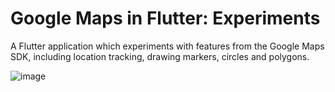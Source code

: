 # Google Maps in Flutter: Experiments

A Flutter application which experiments with features from the Google Maps SDK, including location tracking, drawing markers, circles and polygons.

![image](https://user-images.githubusercontent.com/3831134/115997365-21504500-a5e3-11eb-9e66-57da1e42517c.png)
